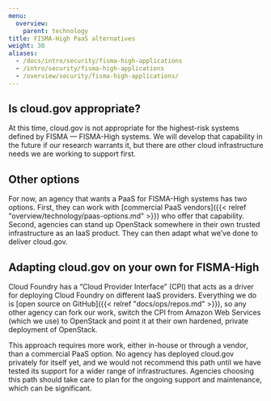 ```yaml
---
menu:
  overview:
    parent: technology
title: FISMA-High PaaS alternatives
weight: 30
aliases:
  - /docs/intro/security/fisma-high-applications
  - /intro/security/fisma-high-applications
  - /overview/security/fisma-high-applications/
---
```


## Is cloud.gov appropriate?

At this time, cloud.gov is not appropriate for the highest-risk systems defined by FISMA — FISMA-High systems. We will develop that capability in the future if our research warrants it, but there are other cloud infrastructure needs we are working to support first.

## Other options

For now, an agency that wants a PaaS for FISMA-High systems has two options. First, they can work with [commercial PaaS vendors]({{< relref "overview/technology/paas-options.md" >}}) who offer that capability. Second, agencies can stand up OpenStack somewhere in their own trusted infrastructure as an IaaS product. They can then adapt what we’ve done to deliver cloud.gov.

## Adapting cloud.gov on your own for FISMA-High

Cloud Foundry has a “Cloud Provider Interface” (CPI) that acts as a driver for deploying Cloud Foundry on different IaaS providers. Everything we do is [open source on GitHub]({{< relref "docs/ops/repos.md" >}}), so any other agency can fork our work, switch the CPI from Amazon Web Services (which we use) to OpenStack and point it at their own hardened, private deployment of OpenStack.

This approach requires more work, either in-house or through a vendor, than a commercial PaaS option. No agency has deployed cloud.gov privately for itself yet, and we would not recommend this path until we have tested its support for a wider range of infrastructures. Agencies choosing this path should take care to plan for the ongoing support and maintenance, which can be significant.
